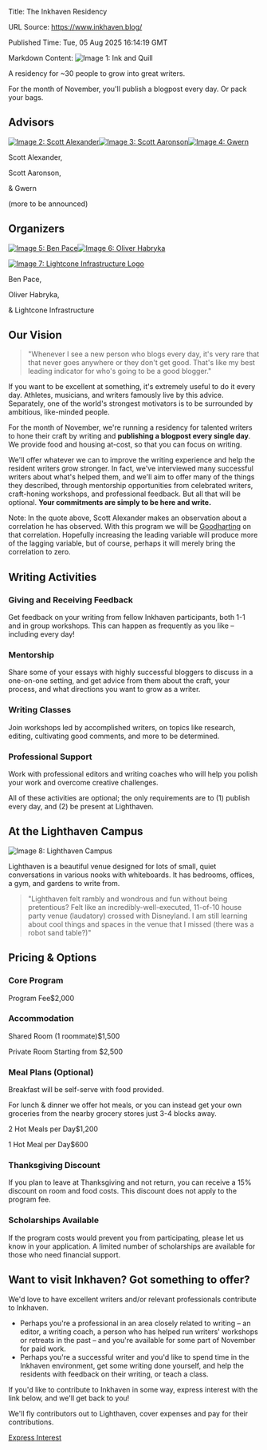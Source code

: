 Title: The Inkhaven Residency

URL Source: https://www.inkhaven.blog/

Published Time: Tue, 05 Aug 2025 16:14:19 GMT

Markdown Content:
![Image 1: Ink and Quill](https://res.cloudinary.com/lesswrong-2-0/image/upload/q_auto/v1752639335/ChatGPT_Image_Jul_15_2025_09_14_19_PM_ennznr)

A residency for ~30 people to grow into great writers.

For the month of November, you'll publish a blogpost every day. Or pack your bags.

Advisors
--------

[![Image 2: Scott Alexander](https://res.cloudinary.com/lesswrong-2-0/image/upload/q_auto/v1715115375/scottalexander_rgjox9.jpg)](https://www.astralcodexten.com/)[![Image 3: Scott Aaronson](https://res.cloudinary.com/lesswrong-2-0/image/upload/q_auto/v1743817229/aaronson_jgdwfu.jpg)](https://scottaaronson.blog/)[![Image 4: Gwern](https://gwern.net/static/img/logo/logo-whitebg-large-border.png)](https://gwern.net/)

Scott Alexander,

Scott Aaronson,

& Gwern

(more to be announced)

Organizers
----------

[![Image 5: Ben Pace](https://res.cloudinary.com/lesswrong-2-0/image/upload/q_auto/v1752638133/Profile_Photo_Disco_Smaller_copy_etnqw2.jpg)](https://www.lesswrong.com/users/benito)[![Image 6: Oliver Habryka](https://res.cloudinary.com/lesswrong-2-0/image/upload/q_auto/v1752638115/habryka2_q1nsog.jpg)](https://www.lesswrong.com/users/habryka4)

[![Image 7: Lightcone Infrastructure Logo](https://res.cloudinary.com/lesswrong-2-0/image/upload/q_auto/v1629334277/Lightcone-02_stkgik.svg)](https://www.lightconeinfrastructure.com/)

Ben Pace,

Oliver Habryka,

& Lightcone Infrastructure

Our Vision
----------

> "Whenever I see a new person who blogs every day, it's very rare that that never goes anywhere or they don't get good. That's like my best leading indicator for who's going to be a good blogger."

If you want to be excellent at something, it's extremely useful to do it every day. Athletes, musicians, and writers famously live by this advice. Separately, one of the world's strongest motivators is to be surrounded by ambitious, like-minded people.

For the month of November, we're running a residency for talented writers to hone their craft by writing and **publishing a blogpost every single day**. We provide food and housing at-cost, so that you can focus on writing.

We'll offer whatever we can to improve the writing experience and help the resident writers grow stronger. In fact, we've interviewed many successful writers about what's helped them, and we'll aim to offer many of the things they described, through mentorship opportunities from celebrated writers, craft-honing workshops, and professional feedback. But all that will be optional. **Your commitments are simply to be here and write.**

Note: In the quote above, Scott Alexander makes an observation about a correlation he has observed. With this program we will be [Goodharting](https://en.wikipedia.org/wiki/Goodhart%27s_law) on that correlation. Hopefully increasing the leading variable will produce more of the lagging variable, but of course, perhaps it will merely bring the correlation to zero.

Writing Activities
------------------

### Giving and Receiving Feedback

Get feedback on your writing from fellow Inkhaven participants, both 1-1 and in group workshops. This can happen as frequently as you like – including every day!

### Mentorship

Share some of your essays with highly successful bloggers to discuss in a one-on-one setting, and get advice from them about the craft, your process, and what directions you want to grow as a writer.

### Writing Classes

Join workshops led by accomplished writers, on topics like research, editing, cultivating good comments, and more to be determined.

### Professional Support

Work with professional editors and writing coaches who will help you polish your work and overcome creative challenges.

All of these activities are optional; the only requirements are to (1) publish every day, and (2) be present at Lighthaven.

At the Lighthaven Campus
------------------------

![Image 8: Lighthaven Campus](https://res.cloudinary.com/lesswrong-2-0/image/upload/q_auto,f_auto/v1741644147/lighthaven_lfpyac.jpg)

Lighthaven is a beautiful venue designed for lots of small, quiet conversations in various nooks with whiteboards. It has bedrooms, offices, a gym, and gardens to write from.

> "Lighthaven felt rambly and wondrous and fun without being pretentious? Felt like an incredibly-well-executed, 11-of-10 house party venue (laudatory) crossed with Disneyland. 
> I am still learning about cool things and spaces in the venue that I missed (there was a robot sand table?)"

Pricing & Options
-----------------

### Core Program

Program Fee$2,000

### Accommodation

Shared Room (1 roommate)$1,500

Private Room Starting from $2,500

### Meal Plans (Optional)

Breakfast will be self-serve with food provided. 

For lunch & dinner we offer hot meals, or you can instead get your own groceries from the nearby grocery stores just 3-4 blocks away.

2 Hot Meals per Day$1,200

1 Hot Meal per Day$600

### Thanksgiving Discount

If you plan to leave at Thanksgiving and not return, you can receive a 15% discount on room and food costs. This discount does not apply to the program fee.

### Scholarships Available

If the program costs would prevent you from participating, please let us know in your application. A limited number of scholarships are available for those who need financial support.

Want to visit Inkhaven? Got something to offer?
-----------------------------------------------

We'd love to have excellent writers and/or relevant professionals contribute to Inkhaven.

*   Perhaps you're a professional in an area closely related to writing – an editor, a writing coach, a person who has helped run writers' workshops or retreats in the past – and you're available for some part of November for paid work.
*   Perhaps you're a successful writer and you'd like to spend time in the Inkhaven environment, get some writing done yourself, and help the residents with feedback on their writing, or teach a class.

If you'd like to contribute to Inkhaven in some way, express interest with the link below, and we'll get back to you!

We'll fly contributors out to Lighthaven, cover expenses and pay for their contributions.

[Express Interest](https://airtable.com/app7zRwcfXzSh1Hac/pagU8XPLuln25aI4g/form)